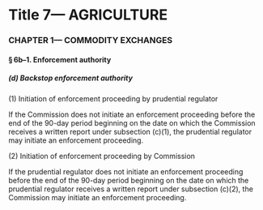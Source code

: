 
# Title 7— AGRICULTURE
### CHAPTER 1— COMMODITY EXCHANGES
#### § 6b–1. Enforcement authority
##### (d) Backstop enforcement authority

(1) Initiation of enforcement proceeding by prudential regulator

If the Commission does not initiate an enforcement proceeding before the end of the 90-day period beginning on the date on which the Commission receives a written report under subsection (c)(1), the prudential regulator may initiate an enforcement proceeding.

(2) Initiation of enforcement proceeding by Commission

If the prudential regulator does not initiate an enforcement proceeding before the end of the 90-day period beginning on the date on which the prudential regulator receives a written report under subsection (c)(2), the Commission may initiate an enforcement proceeding.
